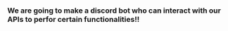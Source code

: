 <h3> We are going to make a discord bot who can interact with our APIs to perfor certain functionalities!! </h3>
